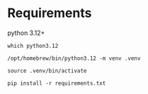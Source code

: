 
# Requirements

python 3.12+

```shell
which python3.12
```

```shell
/opt/homebrew/bin/python3.12 -m venv .venv
```

```shell
source .venv/bin/activate
```

```shell
pip install -r requirements.txt
```